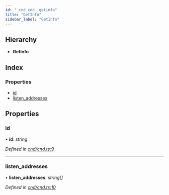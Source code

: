 ```yaml
---
id: "_cnd_cnd_.getinfo"
title: "GetInfo"
sidebar_label: "GetInfo"
---
```


## Hierarchy

* **GetInfo**

## Index

### Properties

* [id](_cnd_cnd_.getinfo.md#id)
* [listen_addresses](_cnd_cnd_.getinfo.md#listen_addresses)

## Properties

###  id

• **id**: *string*

*Defined in [cnd/cnd.ts:9](https://github.com/comit-network/comit-js-sdk/blob/d75521e/src/cnd/cnd.ts#L9)*

___

###  listen_addresses

• **listen_addresses**: *string[]*

*Defined in [cnd/cnd.ts:10](https://github.com/comit-network/comit-js-sdk/blob/d75521e/src/cnd/cnd.ts#L10)*
